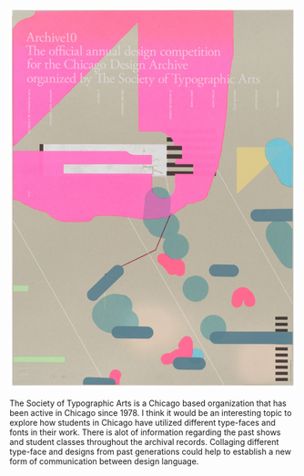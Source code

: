 ![Chicagotypographic society](Chicagotypography.jpg)

The Society of Typographic Arts is a Chicago based organization that has been active in Chicago since 1978. I think it would be an interesting topic to explore how students in Chicago have utilized different type-faces and fonts in their work. There is alot of information regarding the past shows and student classes throughout the archival records. Collaging different type-face and designs from past generations could help to establish a new form of communication between design language.
